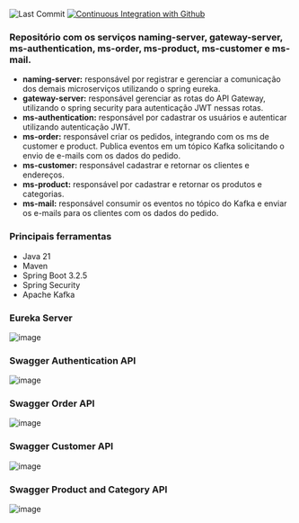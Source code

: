![Last Commit](https://img.shields.io/github/last-commit/santosjennifer/microservices-ecommerce)
[![Continuous Integration with Github](https://github.com/santosjennifer/microservices-ecommerce/actions/workflows/docker-publish.yml/badge.svg)](https://github.com/santosjennifer/microservices-ecommerce/actions/workflows/docker-publish.yml)

### Repositório com os serviços naming-server, gateway-server, ms-authentication, ms-order, ms-product, ms-customer e ms-mail.

- **naming-server:** responsável por registrar e gerenciar a comunicação dos demais microserviços utilizando o spring eureka.
- **gateway-server:** responsável gerenciar as rotas do API Gateway, utilizando o spring security para autenticação JWT nessas rotas.
- **ms-authentication:** responsável por cadastrar os usuários e autenticar utilizando autenticação JWT.
- **ms-order:** responsável criar os pedidos, integrando com os ms de customer e product. Publica eventos em um tópico Kafka solicitando o envio de e-mails com os dados do pedido.
- **ms-customer:** responsável cadastrar e retornar os clientes e endereços.
- **ms-product:** responsável por cadastrar e retornar os produtos e categorias.
- **ms-mail:** responsável consumir os eventos no tópico do Kafka e enviar os e-mails para os clientes com os dados do pedido.

### Principais ferramentas

- Java 21
- Maven
- Spring Boot 3.2.5
- Spring Security
- Apache Kafka

### Eureka Server
![image](https://github.com/santosjennifer/microservices-ecommerce/assets/90192611/3c9a0d05-2b9b-42f7-a9ee-8d6bf8799d53)

### Swagger Authentication API
![image](https://github.com/santosjennifer/microservices-ecommerce/assets/90192611/ca86ee65-33d6-4652-92fd-449cce97941c)

### Swagger Order API
![image](https://github.com/santosjennifer/microservices-ecommerce/assets/90192611/5b411679-861d-4059-9a64-83915c4754cc)

### Swagger Customer API
![image](https://github.com/santosjennifer/microservices-ecommerce/assets/90192611/c0ff180b-803a-4b34-b6f6-dbd114aab2dc)

### Swagger Product and Category API
![image](https://github.com/santosjennifer/microservices-ecommerce/assets/90192611/4f0648bd-ab8a-4eb5-bbfd-2e40b90e5140)
